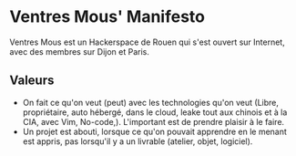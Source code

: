 # Ventres Mous' Manifesto

Ventres Mous est un Hackerspace de Rouen qui s'est ouvert sur Internet, avec des membres sur Dijon et Paris.

## Valeurs

* On fait ce qu'on veut (peut) avec les technologies qu'on veut (Libre, propriétaire, auto hébergé, dans le cloud, leake tout aux chinois et à la CIA, avec Vim, No-code,). L'important est de prendre plaisir à le faire.
* Un projet est abouti, lorsque ce qu'on pouvait apprendre en le menant est appris, pas lorsqu'il y a un livrable (atelier, objet, logiciel).
